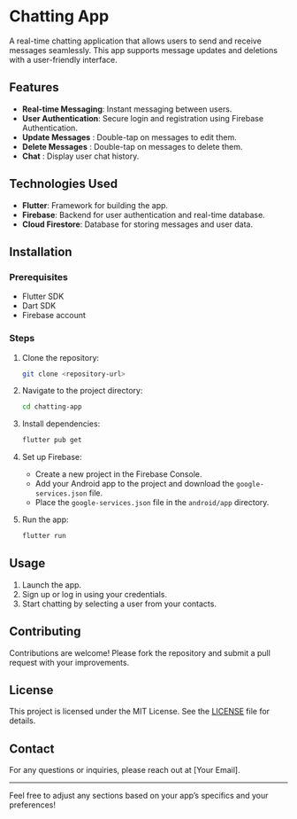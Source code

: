 
# Chatting App

A real-time chatting application that allows users to send and receive messages seamlessly. This app supports message updates and deletions with a user-friendly interface.

## Features

- **Real-time Messaging**: Instant messaging between users.
- **User Authentication**: Secure login and registration using Firebase Authentication.
- **Update Messages**    : Double-tap on messages to edit them.
- **Delete Messages**    : Double-tap on messages to delete them.
- **Chat**               : Display user chat history.

## Technologies Used

- **Flutter**: Framework for building the app.
- **Firebase**: Backend for user authentication and real-time database.
- **Cloud Firestore**: Database for storing messages and user data.

## Installation

### Prerequisites

- Flutter SDK
- Dart SDK
- Firebase account

### Steps

1. Clone the repository:
   ```bash
   git clone <repository-url>
   ```

2. Navigate to the project directory:
   ```bash
   cd chatting-app
   ```

3. Install dependencies:
   ```bash
   flutter pub get
   ```

4. Set up Firebase:
   - Create a new project in the Firebase Console.
   - Add your Android app to the project and download the `google-services.json` file.
   - Place the `google-services.json` file in the `android/app` directory.

5. Run the app:
   ```bash
   flutter run
   ```

## Usage

1. Launch the app.
2. Sign up or log in using your credentials.
3. Start chatting by selecting a user from your contacts.

## Contributing

Contributions are welcome! Please fork the repository and submit a pull request with your improvements.

## License

This project is licensed under the MIT License. See the [LICENSE](LICENSE) file for details.

## Contact

For any questions or inquiries, please reach out at [Your Email].

---

Feel free to adjust any sections based on your app’s specifics and your preferences!
